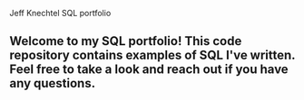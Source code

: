 Jeff Knechtel SQL portfolio


## Welcome to my SQL portfolio! This code repository contains examples of SQL I've written. Feel free to take a look and reach out if you have any questions.
